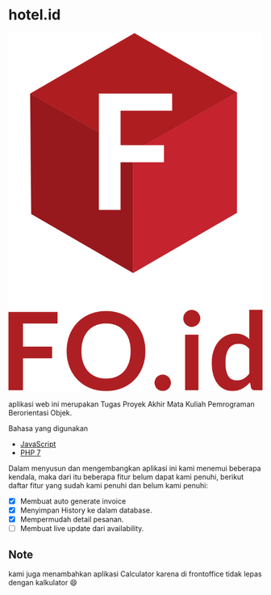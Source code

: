 # hotel.id

![alt text](https://github.com/justdheja/hotel.id/blob/master/images/favicon.png)

aplikasi web ini merupakan Tugas Proyek Akhir Mata Kuliah Pemrograman Berorientasi Objek.

Bahasa yang digunakan

* [JavaScript](http://vanilla-js.com/)
* [PHP 7](https://www.php.net/)

Dalam menyusun dan mengembangkan aplikasi ini kami menemui beberapa kendala, maka dari itu beberapa fitur belum dapat kami penuhi, berikut daftar fitur yang sudah kami penuhi dan belum kami penuhi:

- [x] Membuat auto generate invoice
- [x] Menyimpan History ke dalam database.
- [x] Mempermudah detail pesanan.
- [ ] Membuat live update dari availability.

## Note

kami juga menambahkan aplikasi Calculator karena di frontoffice tidak lepas dengan kalkulator :smile: